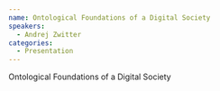 ```yaml
--- 
name: Ontological Foundations of a Digital Society
speakers: 
  - Andrej Zwitter
categories:
  - Presentation
---
```


Ontological Foundations of a Digital Society